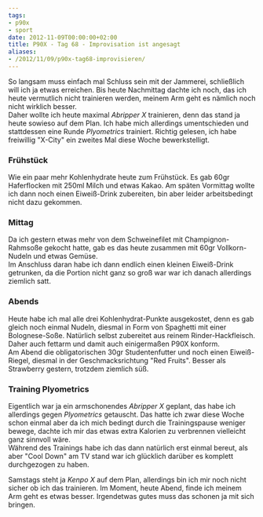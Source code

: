 ```yaml
---
tags:
- p90x
- sport
date: 2012-11-09T00:00:00+02:00
title: P90X - Tag 68 - Improvisation ist angesagt
aliases:
- /2012/11/09/p90x-tag68-improvisieren/
---
```


So langsam muss einfach mal Schluss sein mit der Jammerei, schließlich will ich ja etwas erreichen. Bis heute Nachmittag dachte ich noch, das ich heute vermutlich nicht trainieren werden, meinem Arm geht es nämlich noch nicht wirklich besser.  
Daher wollte ich heute maximal _Abripper X_ trainieren, denn das stand ja heute sowieso auf dem Plan. Ich habe mich allerdings umentschieden und stattdessen eine Runde _Plyometrics_ trainiert. Richtig gelesen, ich habe freiwillig "X-City" ein zweites Mal diese Woche bewerkstelligt.  

### Frühstück
Wie ein paar mehr Kohlenhydrate heute zum Frühstück. Es gab 60gr Haferflocken mit 250ml Milch und etwas Kakao. Am späten Vormittag wollte ich dann noch einen Eiweiß-Drink zubereiten, bin aber leider arbeitsbedingt nicht dazu gekommen.

### Mittag
Da ich gestern etwas mehr von dem Schweinefilet mit Champignon-Rahmsoße gekocht hatte, gab es das heute zusammen mit 60gr Vollkorn-Nudeln und etwas Gemüse.  
Im Anschluss daran habe ich dann endlich einen kleinen Eiweiß-Drink getrunken, da die Portion nicht ganz so groß war war ich danach allerdings ziemlich satt.

### Abends
Heute habe ich mal alle drei Kohlenhydrat-Punkte ausgekostet, denn es gab gleich noch einmal Nudeln, diesmal in Form von Spaghetti mit einer Bolognese-Soße. Natürlich selbst zubereitet aus reinem Rinder-Hackfleisch. Daher auch fettarm und damit auch einigermaßen P90X konform.  
Am Abend die obligatorischen 30gr Studentenfutter und noch einen Eiweiß-Riegel, diesmal in der Geschmacksrichtung "Red Fruits". Besser als Strawberry gestern, trotzdem ziemlich süß.

### Training Plyometrics
Eigentlich war ja ein armschonendes _Abripper X_ geplant, das habe ich allerdings gegen _Plyometrics_ getauscht. Das hatte ich zwar diese Woche schon einmal aber da ich mich bedingt durch die Trainingspause weniger bewege, dachte ich mir das etwas extra Kalorien zu verbrennen vielleicht ganz sinnvoll wäre.  
Während des Trainings habe ich das dann natürlich erst einmal bereut, als aber "Cool Down" am TV stand war ich glücklich darüber es komplett durchgezogen zu haben.  

Samstags steht ja _Kenpo X_ auf dem Plan, allerdings bin ich mir noch nicht sicher ob ich das trainieren. Im Moment, heute Abend, finde ich meinem Arm geht es etwas besser. Irgendetwas gutes muss das schonen ja mit sich bringen.  


